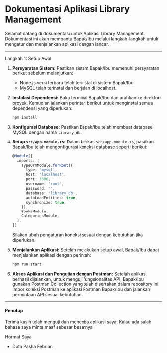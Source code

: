 # Dokumentasi Aplikasi Library Management

Selamat datang di dokumentasi untuk Aplikasi Library Management. Dokumentasi ini akan membantu Bapak/Ibu melalui langkah-langkah untuk mengatur dan menjalankan aplikasi dengan lancar.

---
 Langkah 1: Setup Awal

1. **Persyaratan Sistem:**
   Pastikan sistem Bapak/Ibu memenuhi persyaratan berikut sebelum melanjutkan:

   - Node.js versi terbaru telah terinstal di sistem Bapak/Ibu.
   - MySQL telah terinstal dan berjalan di localhost.

2. **Instalasi Dependensi:**
   Buka terminal Bapak/Ibu dan arahkan ke direktori proyek. Kemudian jalankan perintah berikut untuk menginstal semua dependensi yang diperlukan:
   ```bash
   npm install
   ```

3. **Konfigurasi Database:**
   Pastikan Bapak/Ibu telah membuat database MySQL dengan nama `library_db`.

4. **Setup `src/app.module.ts`:**
   Dalam berkas `src/app.module.ts`, pastikan Bapak/Ibu telah mengonfigurasi koneksi database seperti berikut:

   ```typescript
   @Module({
     imports: [
       TypeOrmModule.forRoot({
         type: 'mysql',
         host: 'localhost',
         port: 3306,
         username: 'root',
         password: '',
         database: 'library_db',
         autoLoadEntities: true,
         synchronize: true,
       }),
       BooksModule,
       CategoriesModule,
     ],
   })
   ```

   Silakan ubah pengaturan koneksi sesuai dengan kebutuhan jika diperlukan.

5. **Menjalankan Aplikasi:**
   Setelah melakukan setup awal, Bapak/Ibu dapat menjalankan aplikasi dengan perintah:

   ```bash
   npm run start
   ```

6. **Akses Aplikasi dan Pengujian dengan Postman:**
   Setelah aplikasi berhasil dijalankan, untuk menguji fungsionalitas API, Bapak/Ibu gunakan Postman Collection yang telah disertakan dalam repository ini. Impor koleksi Postman ke aplikasi Postman Bapak/Ibu dan jalankan permintaan API sesuai kebutuhan.

---

#### Penutup

Terima kasih telah menguji dan mencoba aplikasi saya. Kalau ada salah bahasa saya minta maaf sebesar besarnya

Hormat Saya
- Duta Pasha Febrian
